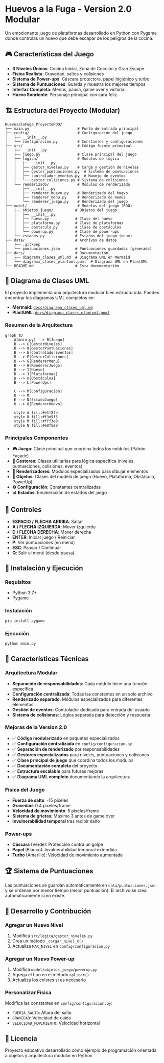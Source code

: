 # Huevos a la Fuga - Version 2.0 Modular

Un emocionante juego de plataformas desarrollado en Python con Pygame donde controlas un huevo que debe escapar de los peligros de la cocina.

## 🎮 Características del Juego

- **3 Niveles Únicos**: Cocina Inicial, Zona de Cocción y Gran Escape
- **Física Realista**: Gravedad, saltos y colisiones
- **Sistema de Power-ups**: Cáscara protectora, papel higiénico y turbo
- **Sistema de Puntuaciones**: Guarda y muestra los mejores tiempos
- **Interfaz Completa**: Menús, pausa, game over y victoria
- **Huevo Sonriente**: Personaje principal con cara feliz

## 🏗️ Estructura del Proyecto (Modular)

```
HuevosalaFuga_ProyectoPOO/
├── main.py                      # Punto de entrada principal
├── config/                      # Configuración del juego
│   ├── __init__.py
│   └── configuracion.py         # Constantes y configuraciones
├── src/                         # Código fuente principal
│   ├── __init__.py
│   ├── juego.py                 # Clase principal del juego
│   ├── logica/                  # Módulos de lógica
│   │   ├── __init__.py
│   │   ├── gestor_niveles.py    # Carga y gestión de niveles
│   │   ├── gestor_puntuaciones.py  # Sistema de puntuaciones
│   │   ├── controlador_eventos.py  # Manejo de eventos
│   │   └── gestor_colisiones.py # Sistema de colisiones
│   └── renderizado/             # Módulos de renderizado
│       ├── __init__.py
│       ├── renderer_huevo.py    # Renderizado del huevo
│       ├── renderer_menu.py     # Renderizado de menús
│       └── renderer_juego.py    # Renderizado del juego
├── model/                       # Modelos del juego (POO)
│   ├── objetos_juego/          # Objetos del juego
│   │   ├── __init__.py
│   │   ├── huevo.py            # Clase del huevo
│   │   ├── plataforma.py       # Clase de plataformas
│   │   ├── obstaculo.py        # Clase de obstáculos
│   │   └── powerup.py          # Clase de power-ups
│   └── estados.py              # Estados del juego (enum)
├── data/                       # Archivos de datos
│   ├── .gitkeep
│   └── puntuaciones.json       # Puntuaciones guardadas (generado)
├── docs/                       # Documentación
│   ├── diagrama_clases_uml.md  # Diagrama UML en Mermaid
│   └── diagrama_clases_plantuml.puml  # Diagrama UML en PlantUML
└── README.md                   # Esta documentación
```

## 📐 Diagrama de Clases UML

El proyecto implementa una arquitectura modular bien estructurada. Puedes encontrar los diagramas UML completos en:

- **Mermaid**: [`docs/diagrama_clases_uml.md`](docs/diagrama_clases_uml.md)
- **PlantUML**: [`docs/diagrama_clases_plantuml.puml`](docs/diagrama_clases_plantuml.puml)

### Resumen de la Arquitectura

```mermaid
graph TD
    A[main.py] --> B[Juego]
    B --> C[GestorNiveles]
    B --> D[GestorPuntuaciones]
    B --> E[ControladorEventos]
    B --> F[GestorColisiones]
    B --> G[RendererMenu]
    B --> H[RendererJuego]
    B --> I[Huevo]
    B --> J[Plataformas]
    B --> K[Obstáculos]
    B --> L[PowerUps]
    
    C --> M[Configuracion]
    D --> M
    E --> N[EstadoJuego]
    H --> O[RendererHuevo]
    
    style A fill:#e1f5fe
    style B fill:#f3e5f5
    style M fill:#fff3e0
    style N fill:#e8f5e8
```

### Principales Componentes

- **🎮 Juego**: Clase principal que coordina todos los módulos (Patrón Façade)
- **🎯 Gestores**: Clases utilitarias para lógica específica (niveles, puntuaciones, colisiones, eventos)
- **🎨 Renderizadores**: Módulos especializados para dibujar elementos
- **🧩 Objetos**: Clases del modelo de juego (Huevo, Plataforma, Obstáculo, PowerUp)
- **⚙️ Configuración**: Constantes centralizadas
- **📊 Estados**: Enumeración de estados del juego

## 🎯 Controles

- **ESPACIO / FLECHA ARRIBA**: Saltar
- **A / FLECHA IZQUIERDA**: Mover izquierda
- **D / FLECHA DERECHA**: Mover derecha
- **ENTER**: Iniciar juego / Reiniciar
- **P**: Ver puntuaciones (en menú)
- **ESC**: Pausar / Continuar
- **Q**: Salir al menú (desde pausa)

## 🚀 Instalación y Ejecución

### Requisitos
- Python 3.7+
- Pygame

### Instalación
```bash
pip install pygame
```

### Ejecución
```bash
python main.py
```

## 🎨 Características Técnicas

### Arquitectura Modular
- **Separación de responsabilidades**: Cada módulo tiene una función específica
- **Configuración centralizada**: Todas las constantes en un solo archivo
- **Renderizado separado**: Módulos especializados para diferentes elementos
- **Gestión de eventos**: Controlador dedicado para entrada del usuario
- **Sistema de colisiones**: Lógica separada para detección y respuesta

### Mejoras de la Version 2.0
- ✅ **Código modularizado** en paquetes especializados
- ✅ **Configuración centralizada** en `config/configuracion.py`
- ✅ **Separación de renderizado** por responsabilidades
- ✅ **Gestores especializados** para niveles, puntuaciones y colisiones
- ✅ **Clase principal de juego** que coordina todos los módulos
- ✅ **Documentación completa** del proyecto
- ✅ **Estructura escalable** para futuras mejoras
- ✅ **Diagrama UML completo** documentando la arquitectura

### Física del Juego
- **Fuerza de salto**: -15 píxeles
- **Gravedad**: 0.4 píxeles/frame
- **Velocidad de movimiento**: 5 píxeles/frame
- **Sistema de grietas**: Máximo 3 antes de game over
- **Invulnerabilidad temporal** tras recibir daño

### Power-ups
- **Cáscara** (Verde): Protección contra un golpe
- **Papel** (Blanco): Invulnerabilidad temporal extendida
- **Turbo** (Amarillo): Velocidad de movimiento aumentada

## 🏆 Sistema de Puntuaciones

Las puntuaciones se guardan automáticamente en `data/puntuaciones.json` y se ordenan por menor tiempo (mejor puntuación). El archivo se crea automáticamente si no existe.

## 🐛 Desarrollo y Contribución

### Agregar un Nuevo Nivel
1. Modifica `src/logica/gestor_niveles.py`
2. Crea un método `_cargar_nivel_X()` 
3. Actualiza `MAX_NIVEL` en `config/configuracion.py`

### Agregar un Nuevo Power-up
1. Modifica `model/objetos_juego/powerup.py`
2. Agrega el tipo en el método `aplicar()`
3. Actualiza los colores si es necesario

### Personalizar Física
Modifica las constantes en `config/configuracion.py`:
- `FUERZA_SALTO`: Altura del salto
- `GRAVEDAD`: Velocidad de caída
- `VELOCIDAD_MOVIMIENTO`: Velocidad horizontal

## 📄 Licencia

Proyecto educativo desarrollado como ejemplo de programación orientada a objetos y arquitectura modular en Python.